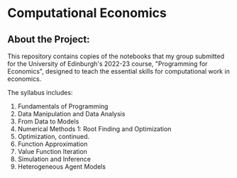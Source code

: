 # Computational Economics

## About the Project:
This repository contains copies of the notebooks that my group submitted for the University of Edinburgh's 2022-23 course, "Programming for Economics", designed to teach the essential skills for computational work in economics.

The syllabus includes: 
1. Fundamentals of Programming
2. Data Manipulation and Data Analysis
3. From Data to Models
4. Numerical Methods 1: Root Finding and Optimization
5. Optimization, continued.
6. Function Approximation
7. Value Function Iteration
8. Simulation and Inference
9. Heterogeneous Agent Models
